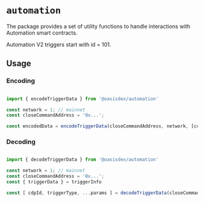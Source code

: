# `automation`

The package provides a set of utility functions to handle
interactions with Automation smart contracts.

Automation V2 triggers start with id = 101.

## Usage

### Encoding

```ts

import { encodeTriggerData } from '@oasisdex/automation'

const network = 1; // mainnet
const closeCommandAddress = '0x...';

const encodedData = encodeTriggerData(closeCommandAddress, network, [cdpId, triggerType, ...params]);

```

### Decoding

```ts

import { decodeTriggerData } from '@oasisdex/automation'

const network = 1; // mainnet
const closeCommandAddress = '0x...';
const { triggerData } = triggerInfo

const [ cdpId, triggerType, ...params ] = decodeTriggerData(closeCommandAddress, network, triggerData);

```
